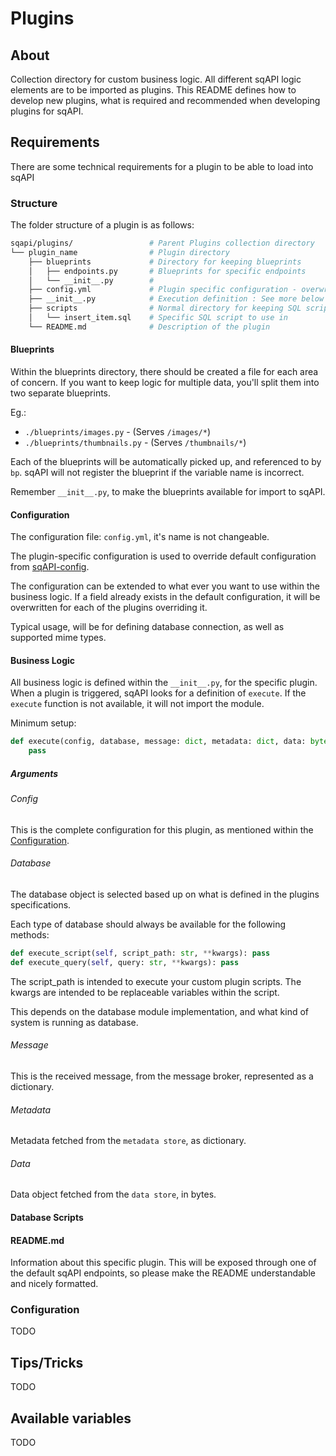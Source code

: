 # Plugins

## About
Collection directory for custom business logic.
All different sqAPI logic elements are to be imported as plugins.
This README defines how to develop new plugins,
what is required and recommended when developing plugins for sqAPI.


## Requirements
There are some technical requirements for a plugin to be able to load into sqAPI

### Structure
The folder structure of a plugin is as follows:
```bash
sqapi/plugins/                 # Parent Plugins collection directory
└── plugin_name                # Plugin directory
    ├── blueprints             # Directory for keeping blueprints
    │   ├── endpoints.py       # Blueprints for specific endpoints
    │   └── __init__.py        # 
    ├── config.yml             # Plugin specific configuration - overwrites sqAPI configuration
    ├── __init__.py            # Execution definition : See more below "Business logic"
    ├── scripts                # Normal directory for keeping SQL scripts
    │   └── insert_item.sql    # Specific SQL script to use in
    └── README.md              # Description of the plugin
```

#### Blueprints
Within the blueprints directory,
there should be created a file for each area of concern.
If you want to keep logic for multiple data,
you'll split them into two separate blueprints. 

Eg.:
* `./blueprints/images.py` - (Serves `/images/*`)
* `./blueprints/thumbnails.py` - (Serves `/thumbnails/*`)

Each of the blueprints will be automatically picked up, and referenced to by `bp`.
sqAPI will not register the blueprint if the variable name is incorrect.

Remember `__init__.py`, to make the blueprints available for import to sqAPI.


#### Configuration
The configuration file: `config.yml`, it's name is not changeable.

The plugin-specific configuration is used to override default
configuration from [sqAPI-config](../conf/sqapi.yml).

The configuration can be extended to what ever
you want to use within the business logic.
If a field already exists in the default configuration,
it will be overwritten for each of the plugins overriding it.

Typical usage, will be for defining database connection,
as well as supported mime types.


#### Business Logic
All business logic is defined within the `__init__.py`, for the specific plugin.
When a plugin is triggered, sqAPI looks for a definition of `execute`.
If the `execute` function is not available, it will not import the module.

Minimum setup:
```python
def execute(config, database, message: dict, metadata: dict, data: bytes):
    pass
```

##### Arguments
###### Config
This is the complete configuration for this plugin,
as mentioned within the [Configuration](#configuration).

###### Database
The database object is selected based up on what is defined in the plugins specifications.

Each type of database should always be available for the following methods:
```python
def execute_script(self, script_path: str, **kwargs): pass
def execute_query(self, query: str, **kwargs): pass
```

The script_path is intended to execute your custom plugin scripts.
The kwargs are intended to be replaceable variables within the script.

This depends on the database module implementation,
and what kind of system is running as database.

###### Message
This is the received message, from the message broker,
represented as a dictionary.

###### Metadata
Metadata fetched from the `metadata store`, as dictionary.

###### Data
Data object fetched from the `data store`, in bytes.


#### Database Scripts

#### README.md
Information about this specific plugin.
This will be exposed through one of the default sqAPI endpoints,
so please make the README understandable and nicely formatted.


### Configuration
TODO


## Tips/Tricks
TODO


## Available variables
TODO
